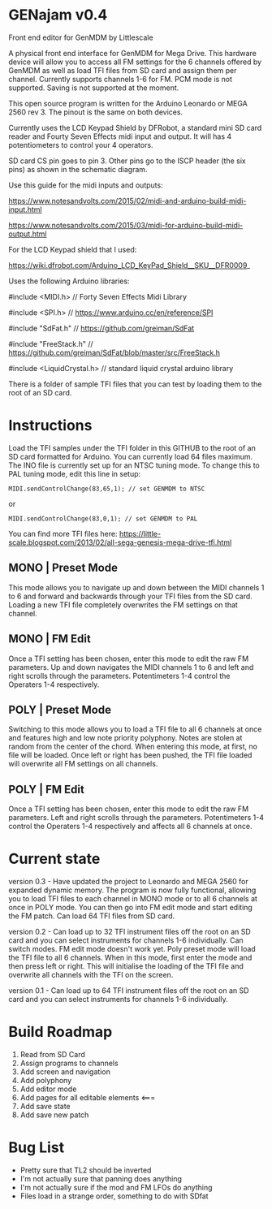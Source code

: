 # GENajam v0.4
Front end editor for GenMDM by Littlescale

A physical front end interface for GenMDM for Mega Drive. This hardware device will allow you to access all FM settings for the 6 channels offered by GenMDM as well as load TFI files from SD card and assign them per channel. Currently supports channels 1-6 for FM. PCM mode is not supported. Saving is not supported at the moment.

This open source program is written for the Arduino Leonardo or MEGA 2560 rev 3. The pinout is the same on both devices.

Currently uses the LCD Keypad Shield by DFRobot, a standard mini SD card reader and Fourty Seven Effects midi input and output. It will has 4 potentiometers to control your 4 operators.

SD card CS pin goes to pin 3. Other pins go to the ISCP header (the six pins) as shown in the schematic diagram.

Use this guide for the midi inputs and outputs:

https://www.notesandvolts.com/2015/02/midi-and-arduino-build-midi-input.html

https://www.notesandvolts.com/2015/03/midi-for-arduino-build-midi-output.html

For the LCD Keypad shield that I used:

https://wiki.dfrobot.com/Arduino_LCD_KeyPad_Shield__SKU__DFR0009_


Uses the following Arduino libraries:

#include <MIDI.h> // Forty Seven Effects Midi Library

#include <SPI.h> // https://www.arduino.cc/en/reference/SPI

#include "SdFat.h" // https://github.com/greiman/SdFat

#include "FreeStack.h" // https://github.com/greiman/SdFat/blob/master/src/FreeStack.h

#include <LiquidCrystal.h> // standard liquid crystal arduino library

There is a folder of sample TFI files that you can test by loading them to the root of an SD card.

# Instructions

Load the TFI samples under the TFI folder in this GITHUB to the root of an SD card formatted for Arduino. You can currently load 64 files maximum. The INO file is currently set up for an NTSC tuning mode. To change this to PAL tuning mode, edit this line in setup:

```
MIDI.sendControlChange(83,65,1); // set GENMDM to NTSC
```
or
```
MIDI.sendControlChange(83,0,1); // set GENMDM to PAL
```

You can find more TFI files here: https://little-scale.blogspot.com/2013/02/all-sega-genesis-mega-drive-tfi.html

## MONO | Preset Mode

This mode allows you to navigate up and down between the MIDI channels 1 to 6 and forward and backwards through your TFI files from the SD card. Loading a new TFI file completely overwrites the FM settings on that channel.

## MONO | FM Edit

Once a TFI setting has been chosen, enter this mode to edit the raw FM parameters. Up and down navigates the MIDI channels 1 to 6 and left and right scrolls through the parameters. Potentimeters 1-4 control the Operaters 1-4 respectively.

## POLY | Preset Mode

Switching to this mode allows you to load a TFI file to all 6 channels at once and features high and low note priority polyphony. Notes are stolen at random from the center of the chord. When entering this mode, at first, no file will be loaded. Once left or right has been pushed, the TFI file loaded will overwrite all FM settings on all channels.

## POLY | FM Edit

Once a TFI setting has been chosen, enter this mode to edit the raw FM parameters. Left and right scrolls through the parameters. Potentimeters 1-4 control the Operaters 1-4 respectively and affects all 6 channels at once.

# Current state

version 0.3 - Have updated the project to Leonardo and MEGA 2560 for expanded dynamic memory. The program is now fully functional, allowing you to load TFI files to each channel in MONO mode or to all 6 channels at once in POLY mode. You can then go into FM edit mode and start editing the FM patch. Can load 64 TFI files from SD card.

version 0.2 - Can load up to 32 TFI instrument files off the root on an SD card and you can select instruments for channels 1-6 individually. Can switch modes. FM edit mode doesn't work yet. Poly preset mode will load the TFI file to all 6 channels. When in this mode, first enter the mode and then press left or right. This will initialise the loading of the TFI file and overwrite all channels with the TFI on the screen.

version 0.1 - Can load up to 64 TFI instrument files off the root on an SD card and you can select instruments for channels 1-6 individually.

# Build Roadmap
1. Read from SD Card
2. Assign programs to channels
3. Add screen and navigation 
4. Add polyphony
5. Add editor mode
6. Add pages for all editable elements <===
7. Add save state
8. Add save new patch

# Bug List
- Pretty sure that TL2 should be inverted
- I'm not actually sure that panning does anything
- I'm not actually sure if the mod and FM LFOs do anything
- Files load in a strange order, something to do with SDfat
